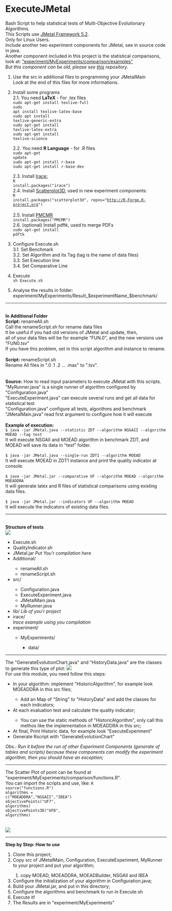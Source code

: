 <html>
<h1> ExecuteJMetal </h1>
Bash Script to help statistical tests of Multi-Objective Evolutionary Algorithms.<br>
This Scripts use <a href="https://jmetal.github.io/jMetal/">JMetal Framework 5.2</a>.<br>
Only for Linux Users.<br>
Include another two experiment components for JMetal, see in source code in java.<br>
Another component included in this project is the statistical comparisons, look at: <a href="https://github.com/LucasLP/ExecuteJMetal/tree/master/experiment/MyExperiments/comparison/examples"> "experiment/MyExperiments/comparison/examples" </a><br>
<i>But this component can be old, please see <a href="https://github.com/LucasLP/Multi-Objective-Algorithms-Comparison">this</a> repository.</i>

1. Use the src in additional files to programming your JMetalMain<br>
 Look at the end of this files for more informations.<br>
  
2. Install some programs<br>
	2.1. You need <b>LaTeX</b> - For .tex files<br>
<code>sudo apt-get install texlive-full</code><br>
<code>sudo apt install texlive-latex-base</code><br>
<code>sudo apt install texlive-generic-extra</code><br>
<code>sudo apt-get install texlive-latex-extra</code><br>
<code>sudo apt-get install texlive-science</code><br>


	2.2. You need <b>R Language</b> - for .R files<br>
<code>sudo apt-get update</code><br>
<code>sudo apt-get install r-base</code><br>
<code>sudo apt-get install r-base-dev</code><br>

	2.3. Install <a href="http://iridia.ulb.ac.be/irace/">Irace:</a><br>
     <code>R</code><br>
       <code>install.packages("irace") </code>
	<br>
	2.4. Install <a href="https://cran.r-project.org/web/packages/scatterplot3d/index.html">Scatterplot3D</a>, used in new experiment components:<br>
     <code>R</code><br>
		<code>install.packages("scatterplot3d", repos="http://R-Forge.R-project.org") </code><br>
	2.5. Install <a href="https://cran.r-project.org/web/packages/PMCMR/PMCMR.pdf"> PMCMR </a><br>
		<code>install.packages("PMCMR")</code><br>
	2.6. (optional) Install pdftk, used to merge PDFs<br>
	<code>sudo apt-get install pdftk</code><br>

3. Configure Execute.sh<br>
	3.1. Set Benchmark<br>
	3.2. Set Algorithm and its Tag (tag is the name of data files)<br>
	3.3. Set Execution line<br>
	3.4. Set Comparative Line<br>
    
4. Execute<br>
<code>sh Execute.sh</code><br>

5. Analyse the results in folder: experiment/MyExperiments/Result_$experimentName_$benchmark/

<hr>

<br>
<b>In Additional Folder</b><br>
<b>Script:</b> renameAll.sh<br>
Call the renameScript.sh for rename data files<br>
It be useful if you had old versions of JMetal and update, then, <br>
all of your data files will be for example "FUN.0", and the new versions use "FUN0.tsv"<br>
If you have this problem, set in this script algorithm and instance to rename.<br>
<br>
<b>Script:</b> renameScript.sh<br>
Rename All files in ".0 .1 .2  ...  .max" to ".tsv".<br>
<br>
<br>
<b>Source:</b> How to read input parameters to execute JMetal with this scripts.<br>
"MyRunner.java" is a single runner of algorithm configured by "Configuration.java"<br>
"ExecuteExperiment.java" can execute several runs and get all data for statistical test<br>
"Configuration.java" configure all tests, algorithms and benchmark<br>
"JMetalMain.java" read first argument to configure how it will execute<br><br>
<b>Example of execution: </b><br>
<code>$ java -jar JMetal.java --statistic ZDT --algorithm NSGAII --algorithm MOEAD --tag test</code><br>
It will execute NSGAII and MOEAD algorithm in benchmark ZDT, and MOEAD will save its data in "test" folder.<br>
<br>
<code>$ java -jar JMetal.java --single-run ZDT1 --algorithm MOEAD</code><br>
It will execute MOEAD in ZDT1 instance and print the quality indicator at console.<br>
<br>
<code>$ java -jar JMetal.jar --comparative UF --algorithm MOEAD --algorithm MOEADDRA</code><br>
It will generate latex and R files of statistical comparisons using  existing data files.<br>

<br>
<code>$ java -jar JMetal.jar --indicators UF --algorithm MOEAD</code><br>
It will execute the indicators of existing data files.<br>


<hr>
<br>
<b>Structure of tests</b><br>
<img src="Additional/Diagram.jpeg"><br>

  <ul>
    <li>Execute.sh</li>
    <li>QualityIndicator.sh</li>
    <li>JMetal.jar <i>Put You'r compilation here</i></li>
    <li>Additional/ </li>
      <ul>
      <li>renameAll.sh</li>
      <li>renameScript.sh</li>
		</ul>
    <li>src/</li>
       <ul>
        <li>Configuration.java</li>
        <li>ExecuteExperiment.java</li>
        <li>JMetalMain.java</li>
        <li>MyRunner.java</li>
       </ul>
   <li>lib/ <i>Lib of you'r project</i></li>
	<li>irace/</li> <i>Irace example using you compilation</i>
   <li>experiment/</li>
    <ul>
      <li>MyExperiments/</li>
      <ul>
        <li>data/</li>
      </ul>
    </ul>
 </ul>
</html>


<hr>
The "GenerateEvolutionChart.java" and "HistoryData.java" are the classes to generate this type of plot:
<img src="Additional/example_UF1_HV.png"><br>
For use this module, you need follow this steps:<br>
<ul>
	<li>In your algorithm: implement "HistoricAlgorithm", for example look MOEADDRA in this src files;</li>
	<ul>
		<li>Add an Map of "String" to "HistoryData" and add the classes for each indicators;</li>
	</ul>
	<li>At each evaluation test and calculate the quality indicator;</li>	
	<ul>
		<li>You can use the static methods of "HistoricAlgorithm", only call this methos like the implementation in MOEADDRA in this src;</li>
	</ul>
	<li>At final, Print Historic data, for example look "ExecuteExperiment"</li>
	<li>Generate Rscript with "GenerateEvolutionChart"</li>
</ul>
<i>Obs.: Run it before the run of other Experiment Components (generate of tables and scripts) because these components can modify the experiment algorithm, then you should have an exception;</i>

<hr>

The Scatter Plot of point can be found at "experiment/MyExperiments/comparison/functions.R".<br>
You can import the scripts and use, like:
<code>R</code><br>
<code>source("functions.R")</code><br>
<code>algorithms = c("MOEADDRA","NSGAII","IBEA")</code><br>
<code>objectivePoints("UF7", algorithms)</code><br>
<code>objectivePoints3D("UF8", algorithms)</code><br>

<br>
<img src="Additional/scatter-Plot.png"><br>


<hr>
<b>Step by Step: How to use</b>

<ol type="1">
  <li>Clone this project;</li>
  <li>Copy src of JMetalMain, Configuration, ExecuteExperiment, MyRunner to your project and put your algorithm;</li>
  <ol type="1">
  	<li>copy MOEAD, MOEADDRA, MOEADBuilder, NSGAII and IBEA</li>
  </ol>
  <li>Configure the initialization of your algorithm in Configuration.java;</li>
  <li>Build your JMetal.jar, and put in this directory;</li>
  <li>Configure the algorithms and benchmark to run in Execute.sh</li>
  <li>Execute it!</li>
  <li>The Results are in "experiment/MyExperiments"</li>
</ol>  


